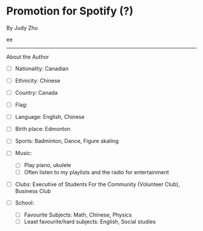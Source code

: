 # Promotion for Spotify (?)
By Judy Zhu

ee

 ---

 About the Author
- [ ] Nationality: Canadian
- [ ] Ethnicity:  Chinese
- [ ] Country: Canada
- [ ] Flag:
- [ ] Language: English, Chinese
- [ ] Birth place: Edmonton

- [ ] Sports: Badminton, Dance, Figure skating
- [ ] Music: 
    - [ ] Play piano, ukulele
    - [ ] Often listen to my playlists and the radio for entertainment
- [ ] Clubs: Executive of Students For the Community (Volunteer Club), Business Club
- [ ] School: 
    - [ ] Favourite Subjects: Math, Chinese, Physics
    - [ ] Least favourite/hard subjects: English, Social studies